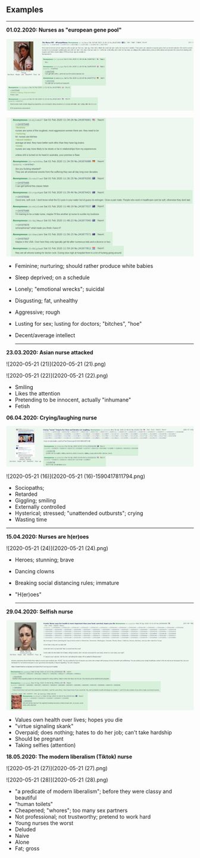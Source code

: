 ## Examples 

----

**01.02.2020: Nurses as "european gene pool"** 

![image-20200521122846432](image-20200521122846432.png)

![image-20200521123809097](image-20200521123809097.png)

- Feminine; nurturing; should rather produce white babies 

- Sleep deprived; on a schedule

- Lonely; "emotional wrecks"; suicidal 

- Disgusting; fat, unhealthy 

- Aggressive; rough 

- Lusting for sex; lusting for doctors; "bitches", "hoe"

- Decent/average intellect 

  ---

**23.03.2020: Asian nurse attacked** 

![2020-05-21 (21)](2020-05-21 (21).png)

![2020-05-21 (22)](2020-05-21 (22).png)

- Smiling 
- Likes the attention
- Pretending to be innocent, actually "inhumane"
- Fetish

**06.04.2020: Crying/laughing nurse**

![image-20200521130611200](image-20200521130611200.png)

![2020-05-21 (16)](2020-05-21 (16)-1590417811794.png)

- Sociopaths; 
- Retarded
- Giggling; smiling 
- Externally controlled 
- Hysterical; stressed; "unattended outbursts"; crying 
- Wasting time 

---

**15.04.2020: Nurses are h(er)oes** 

![2020-05-21 (24)](2020-05-21 (24).png)

- Heroes; stunning; brave

- Dancing clowns

- Breaking social distancing rules; immature 

- "H(er)oes"

  ---

**29.04.2020: Selfish nurse**

![image-20200521151436329](image-20200521151436329.png)

- Values own health over lives; hopes you die
- "virtue signaling skank"
- Overpaid; does nothing; hates to do her job; can't take hardship
- Should be pregnant
- Taking selfies (attention)

**18.05.2020: The modern liberalism (Tiktok) nurse** 

![2020-05-21 (27)](2020-05-21 (27).png)

![2020-05-21 (28)](2020-05-21 (28).png)

- "a predicate of modern liberalism"; before they were classy and beautiful 
- "human toilets"
- Cheapened; "whores"; too many sex partners 
- Not professional; not trustworthy; pretend to work hard 
- Young nurses the worst
- Deluded 
- Naive 
- Alone 
- Fat; gross